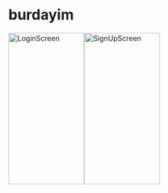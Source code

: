 # burdayim
<img src="https://i.imgur.com/Psxii8y.png" alt="LoginScreen" width="150" height="300"><img src="https://i.imgur.com/vsyynyF.png" alt="SignUpScreen" width="150" height="300">


